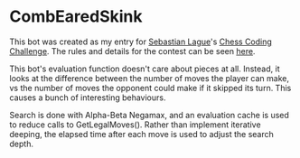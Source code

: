 # CombEaredSkink
This bot was created as my entry for [Sebastian Lague](https://github.com/SebLague)'s [Chess Coding Challenge](https://youtu.be/iScy18pVR58).
The rules and details for the contest can be seen [here](https://github.com/SebLague/Chess-Challenge).

This bot's evaluation function doesn't care about pieces at all. Instead, it looks at the difference between the number of moves the player can make, vs the number of moves the opponent could make if it skipped its turn. This causes a bunch of interesting behaviours.

Search is done with Alpha-Beta Negamax, and an evaluation cache is used to reduce calls to GetLegalMoves(). Rather than implement iterative deeping, the elapsed time after each move is used to adjust the search depth.
